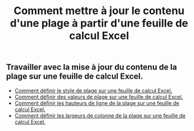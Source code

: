 ﻿---
title: Comment mettre à jour le contenu d'une plage à partir d'une feuille de calcul Excel
second_title: Documen
linktitle: Mise à jour
type: docs
url: /fr/ranges/update/
keywords: How to update range content from an Excel worksheet
description: Aspose.Cells Cloud REST API prend en charge la mise à jour du contenu d'une plage à partir d'une feuille de calcul Excel. Le SDK prend en charge différents langages de développement, notamment Android, C#, Go, Java, NodeJS, Perl, PHP, Python, Ruby et Swift.
weight: 20
kwords: Excel, Office Cloud, REST API, Tableur, PDF, CSV, Json, Markdown, Comment mettre à jour le contenu d'une plage à partir d'une feuille de calcul Excel
---
## Travailler avec la mise à jour du contenu de la plage sur une feuille de calcul Excel.


- [Comment définir le style de plage sur une feuille de calcul Excel.](/cells/fr/ranges/update/style/) 
- [Comment définir des valeurs de plage sur une feuille de calcul Excel.](/cells/fr/ranges/update/values/) 
- [Comment définir les hauteurs de ligne de la plage sur une feuille de calcul Excel.](/cells/fr/ranges/update/row-height/) 
- [Comment définir les largeurs de colonne de la plage sur une feuille de calcul Excel.](/cells/fr/ranges/update/column-width/) 
